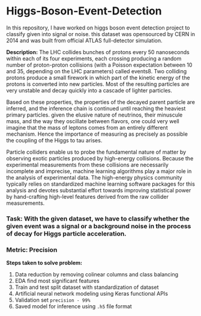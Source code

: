 # Higgs-Boson-Event-Detection
In this repository, I have worked on higgs boson event detection project to classify given into signal or noise. this dataset was opensourced by CERN in 2014 and was built from official ATLAS full-detector simulation.

**Description:**
The LHC collides bunches of protons every 50 nanoseconds within each of its four experiments, each crossing producing a random number of proton-proton collisions (with a Poisson expectation between 10 and 35, depending on the LHC parameters) called events8. Two colliding protons produce a small firework in which part of the kinetic energy of the protons is converted into new particles. Most of the resulting particles are very unstable and decay quickly into a cascade of lighter particles.

Based on these properties, the properties of the decayed parent particle are inferred, and the inference chain is continued until reaching the heaviest primary particles. given the elusive nature of neutrinos, their minuscule mass, and the way they oscillate between flavors, one could very well imagine that the mass of leptons comes from an entirely different mechanism. Hence the importance of measuring as precisely as possible the coupling of the Higgs to tau arises.

Particle colliders enable us to probe the fundamental nature of matter by observing exotic particles produced by high-energy collisions. Because the experimental measurements from these collisions are necessarily incomplete and imprecise, machine learning algorithms play a major role in the analysis of experimental data. The high-energy physics community typically relies on standardized machine learning software packages for this analysis and devotes substantial effort towards improving statistical power by hand-crafting high-level features derived from the raw collider measurements.

### **Task:** With the given dataset, we have to classify whether the given event was a signal or a background noise in the process of decay for Higgs particle acceleration.

### **Metric:** Precision

**Steps taken to solve problem:**

1) Data reduction by removing colinear columns and class balancing
2) EDA find most significant features  
3) Train and test split dataset with standardization of dataset
4) Artificial neural network modeling using Keras functional APIs
5) Validation set `precision - 99%`
6) Saved model for inference using `.h5` file format
